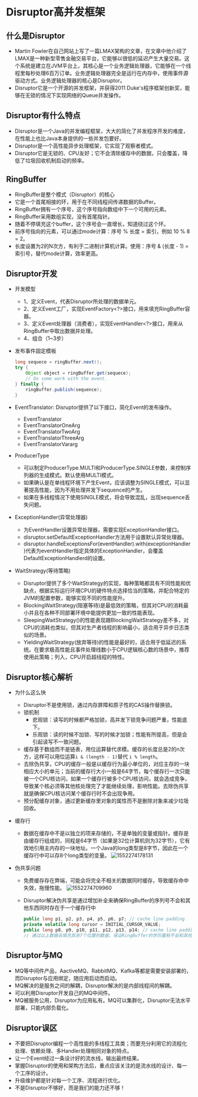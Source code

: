 # Disruptor高并发框架

## 什么是Disruptor

- Martin Fowler在自己网站上写了一篇LMAX架构的文章，在文章中他介绍了LMAX是一种新型零售金融交易平台，它能够以很低的延迟产生大量交易。这个系统是建立在JVM平台上，其核心是一个业务逻辑处理器，它能够在一个线程里每秒处理6百万订单。业务逻辑处理器完全是运行在内存中，使用事件源驱动方式。业务逻辑处理器的核心是Disruptor。
- Disruptor它是一个开源的并发框架，并获得2011 Duke's程序框架创新奖，能够在无锁的情况下实现网络的Queue并发操作。

## Disruptor有什么特点

- Disruptor是一个Java的并发编程框架，大大的简化了并发程序开发的难度，在性能上也比Java本身提供的一些并发包要好。
- Disruptor是一个高性能异步处理框架，它实现了观察者模式。
- Disruptor它是无锁的、CPU友好；它不会清除缓存中的数据，只会覆盖，降低了垃圾回收机制启动的频率。

## RingBuffer

- RingBuffer是整个模式（Disruptor）的核心
- 它是一个首尾相接的环，用于在不同线程间传递数据的Buffer。
- RingBuffer拥有一个序号，这个序号指向数组中下一个可用的元素。
- RingBuffer采用数组实现，没有首尾指针。
- 随着不停填充这个buffer，这个序号会一直增长，知道绕过这个环。
- 前序号指向的元素，可以通过mode计算：序号 % 长度 = 索引，例如 10 % 8 = 2。
- 长度设置为2的N次方，有利于二进制计算机计算。使用：序号 & (长度 - 1) = 索引号，替代mode计算，效率更高。

## Disruptor开发

- 开发模型

  - 1、定义Event，代表Disruptor所处理的数据单元。
  - 2、定义Event工厂，实现EventFactory<?>接口，用来填充RingBuffer容器。
  - 3、定义Event处理器（消费者），实现EventHandler<?>接口，用来从RingBuffer中取出数据并处理。
  - 4、组合（1~3步）

- 发布事件固定模板

  ```java
  long sequece = ringBuffer.next();
  try {
      Object object = ringBuffer.get(sequece);
      // Do some work with the event.
  } finally {
      ringBuffer.publish(sequence);
  }
  ```

- EventTranslator: Disruptor提供了以下接口，简化Event的发布操作。

  - EventTranslator
  - EventTranslatorOneArg
  - EventTranslatorTwoArg
  - EventTranslatorThreeArg
  - EventTranslatorVararg

- ProducerType

  - 可以制定ProducerType.MULTI和ProducerType.SINGLE参数，来控制序列器的生成模式。默认使用MULTI模式。
  - 如果确认是在单线程环境下产生Event，应该调整为SINGLE模式，可以显著提高性能，因为不用处理并发下sequence的产生。
  - 如果在多线程情况下使用SINGLE模式，将会导致混乱，出现sequence丢失问题。

- ExceptionHandler(异常处理器)

  - 为EventHandler设置异常处理器，需要实现ExceptionHandler接口。
  - disruptor.setDefaultExceptionHandler方法用于设置默认异常处理器。
  - disruptor.handleExceptionsFor(eventHandler).with(exceptionHandler)代表为eventHandler指定具体的ExceptionHandler，会覆盖DefaultExceptionHandlerd的设置。

- WaitStrategy(等待策略)

  - Disruptor提供了多个WaitStrategy的实现，每种策略都具有不同性能和优缺点，根据实际运行环境CPU的硬件特点选择恰当的策略，并配合特定的JVM的配置参数，能够实现不同的性能提升。
  - BlockingWaitStrategy(阻塞等待)是最低效的策略，但其对CPU的消耗最小并且在各种不同部署环境中能提供更加一致的性能表现。
  - SleepingWaitStrategy()的性能表现跟BlockingWaitStrategy差不多，对CPU的消耗也类似，但其对生产者线程的影响最小，适合用于异步日志类似的场景。
  - YieldingWaitStrategy(放弃等待)的性能是最好的，适合用于低延迟的系统。在要求极高性能且事件处理线数小于CPU逻辑核心数的场景中，推荐使用此策略；列入，CPU开启超线程的特性。

## Disruptor核心解析

- 为什么这么快

  - Disruptor不是使用锁，通过内存屏障和原子性的CAS操作替换锁。 
  - 锁机制
    - 悲观锁：读写的时候都严格加锁，高并发下锁竞争问题严重，性能底下。
    - 乐观锁：读的时候不加锁、写的时候才加锁；性能有所提高，但是会引起读写不一致问题。
  - 缓存基于数组而不是链表，用位运算替代求模。缓存的长度总是2的n次方，这样可以用位运算`i & (length - 1)`替代 `i % length`。
  - 去除伪共享，CPU的缓存一般是以缓存行为最小单位的，对应主存的一块相应大小的单元；当前的缓存行大小一般是64字节，每个缓存行一次只能被一个CPU核访问，如果一个缓存行被多个CPU核访问，就会造成竞争，导致某个核必须等其他核处理完了才能继续处理，影响性能。去除伪共享就是确保CPU核访问某个缓存行时不会出现争用。
  - 预分配缓存对象，通过更新缓存里对象的属性而不是删除对象来减少垃圾回收。

- 缓存行

  - 数据在缓存中不是以独立的项来存储的，不是单独的变量或指针。缓存是由缓存行组成的，同程是64字节（如果是32位计算机则为32字节），它有效地引用主内存的一块地址。一个Java的long类型是8字节，因此在一个缓存行中可以存8个long类型的变量。
    ![1552274178131](C:\Users\kuhn\AppData\Roaming\Typora\typora-user-images\1552274178131.png)

- 伪共享问题

  - 免费缓存存在弊端，可能会将完全不相关的数据同时缓存，导致缓存命中失效，拖慢性能。
    ![1552274709960](C:\Users\kuhn\AppData\Roaming\Typora\typora-user-images\1552274709960.png)

  - Disruptor解决伪共享是通过增加补全来确保RingBuffer的序列号不会和其他东西同时存在于一个缓存行中

    ```java
    public long p1, p2, p3, p4, p5, p6, p7; // cache line padding
    private volatile long cursor = INITIAL_CURSOR_VALUE;
    public long p8, p9, p10, p11, p12, p13, p14; // cache line padding
    // 通过以上数据去填充其余7个位置的数据，保证RingBuffer的学历噩耗不会和其他的同时存在于一个缓存行中
    ```

## Disruptor与MQ

- MQ等中间件产品，AactiveMQ、RabbitMQ、Kafka等都是需要安装部署的，而Disruptor与应用绑定，随应用启动而启动。
- MQ解决的是服务之间的解耦，Disruptor解决的是内部线程间的解耦。
- 可以利用Disruptor开发自己的MQ中间件。
- MQ被服务公用，Disruptor为应用私有。MQ可以集群化，Disruptor无法水平部署，只能内部负载化。

## Disruptor误区

- 不要把Disruptor编程一个高性能的多线程工具类；而要充分利用它的流程化处理、依赖处理、多Handler处理相同对象的特点。
- 让一个Event经过一条设计好的流水线，输出最终结果。
- 掌握Disruptor的使用和架构方法后，重点应该关注的是流水线的设计、每一个工序的设计。
- 升级维护都是针对每一个工序、流程进行优化。
- 不是Disruptor不够好，而是我们的能力还不够！